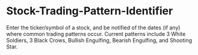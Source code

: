 # Stock-Trading-Pattern-Identifier
Enter the ticker/symbol of a stock, and be notified of the dates (if any) where common trading patterns occur. Current patterns include 3 White Soldiers, 3 Black Crows, Bullish Engulfing, Bearish Engulfing, and Shooting Star.
